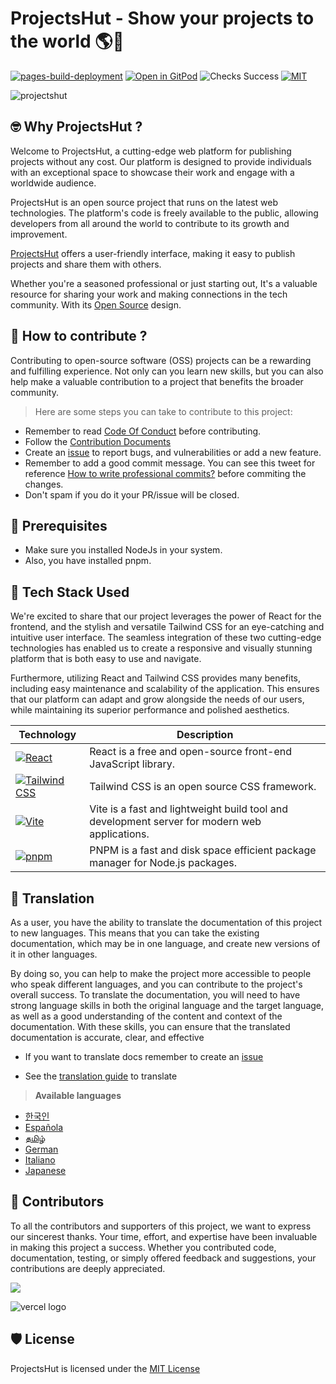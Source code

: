 # **ProjectsHut - Show your projects to the world 🌎🌈**

[![pages-build-deployment](https://github.com/priyankarpal/ProjectsHut/actions/workflows/pages/pages-build-deployment/badge.svg?branch=main)](https://github.com/priyankarpal/ProjectsHut/actions/workflows/pages/pages-build-deployment) [![Open in GitPod](https://img.shields.io/badge/Gitpod-Ready--to--Code-blue?logo=gitpod)](https://gitpod.io/#https://github.com/priyankarpal/ProjectsHut) ![Checks Success](https://badgen.net/github/checks/node-formidable/node-formidable) [![MIT](https://badgen.net/badge/license/MIT/blue)](https://github.com/priyankarpal/ProjectsHut/blob/main/LICENSE)

![projectshut](https://user-images.githubusercontent.com/88102392/234469385-a939ac7c-04b2-4e42-9a39-a86d5fd4672f.png)

## 🤓 Why ProjectsHut ?

Welcome to ProjectsHut, a cutting-edge web platform for publishing projects without any cost. Our platform is designed to provide individuals with an exceptional space to showcase their work and engage with a worldwide audience.

ProjectsHut is an open source project that runs on the latest web technologies. The platform's code is freely available to the public, allowing developers from all around the world to contribute to its growth and improvement.

[ProjectsHut](https://projectshut.vercel.app) offers a user-friendly interface, making it easy to publish projects and share them with others.

Whether you're a seasoned professional or just starting out, It's a valuable resource for sharing your work and making connections in the tech community. With its [Open Source](https://opensource.guide) design.

## 🤔 How to contribute ?

Contributing to open-source software (OSS) projects can be a rewarding and fulfilling experience. Not only can you learn new skills, but you can also help make a valuable contribution to a project that benefits the broader community.

> Here are some steps you can take to contribute to this project:

- Remember to read [Code Of Conduct](https://github.com/priyankarpal/ProjectsHut/blob/main/CODE_OF_CONDUCT.md) before contributing.
- Follow the [Contribution Documents](/contributing.md)
- Create an [issue](https://github.com/priyankarpal/ProjectsHut/issues/new/choose) to report bugs, and vulnerabilities or add a new feature.
- Remember to add a good commit message. You can see this tweet for reference [How to write professional commits?](https://twitter.com/Priyankarpal/status/1638403157863673859) before commiting the changes.
- Don't spam if you do it your PR/issue will be closed.

## 🤏 Prerequisites

- Make sure you installed NodeJs in your system.
- Also, you have installed pnpm.

## 🧰 Tech Stack Used

We're excited to share that our project leverages the power of React for the frontend, and the stylish and versatile Tailwind CSS for an eye-catching and intuitive user interface. The seamless integration of these two cutting-edge technologies has enabled us to create a responsive and visually stunning platform that is both easy to use and navigate.

Furthermore, utilizing React and Tailwind CSS provides many benefits, including easy maintenance and scalability of the application. This ensures that our platform can adapt and grow alongside the needs of our users, while maintaining its superior performance and polished aesthetics.

| Technology                                                                                                                                           | Description                                                                                   |
| ---------------------------------------------------------------------------------------------------------------------------------------------------- | --------------------------------------------------------------------------------------------- |
| [![React](https://img.shields.io/badge/-React-blue?style=flat-square&logo=react&logoColor=white)](https://reactjs.org/)                              | React is a free and open-source front-end JavaScript library.                                 |
| [![Tailwind CSS](https://img.shields.io/badge/-Tailwind%20CSS-38B2AC?style=flat-square&logo=tailwind-css&logoColor=white)](https://tailwindcss.com/) | Tailwind CSS is an open source CSS framework.                                                 |
| [![Vite](https://img.shields.io/static/v1?style=for-the-badge&message=Vite&color=646CFF&logo=Vite&logoColor=FFFFFF&label=)](https://vitejs.dev/)     | Vite is a fast and lightweight build tool and development server for modern web applications. |
| [![pnpm](https://img.shields.io/static/v1?style=for-the-badge&message=pnpm&color=222222&logo=pnpm&logoColor=F69220&label=)](https://pnpm.io/)        | PNPM is a fast and disk space efficient package manager for Node.js packages.                 |

## 📙 Translation

As a user, you have the ability to translate the documentation of this project to new languages. This means that you can take the existing documentation, which may be in one language, and create new versions of it in other languages.

By doing so, you can help to make the project more accessible to people who speak different languages, and you can contribute to the project's overall success. To translate the documentation, you will need to have strong language skills in both the original language and the target language, as well as a good understanding of the content and context of the documentation. With these skills, you can ensure that the translated documentation is accurate, clear, and effective

- If you want to translate docs remember to create an [issue](https://github.com/priyankarpal/ProjectsHut/issues/new?assignees=&labels=Translate&template=translation-.md&title=+Translate)

- See the [translation guide](https://github.com/priyankarpal/ProjectsHut/blob/main/translations/translation_guide.md) to translate

> **Available languages**

- [한국인](https://github.com/priyankarpal/ProjectsHut/tree/main/translations/Korean)
- [Española](https://github.com/priyankarpal/ProjectsHut/tree/main/translations/Spanish)
- [தமிழ்](https://github.com/priyankarpal/ProjectsHut/tree/main/translations/Tamil)
- [German](https://github.com/priyankarpal/ProjectsHut/tree/main/translations/German)
- [Italiano](https://github.com/priyankarpal/ProjectsHut/tree/main/translations/Italian)
- [Japanese](https://github.com/priyankarpal/ProjectsHut/tree/main/translations/Japanese)

## 🤝 Contributors

To all the contributors and supporters of this project, we want to express our sincerest thanks. Your time, effort, and expertise have been invaluable in making this project a success. Whether you contributed code, documentation, testing, or simply offered feedback and suggestions, your contributions are deeply appreciated.

<a href="https://github.com/priyankarpal/ProjectsHut/graphs/contributors">
  <img src="https://contrib.rocks/image?repo=priyankarpal/ProjectsHut" />
</a>

![vercel logo](https://camo.githubusercontent.com/37b009b52b3a9af7886f52e75cd76d1b32fef331ab1dc2108089c0ced0b7635f/68747470733a2f2f7777772e6461746f636d732d6173736574732e636f6d2f33313034392f313631383938333239372d706f77657265642d62792d76657263656c2e737667)

## 🛡️ License

ProjectsHut is licensed under the [MIT License ](https://github.com/priyankarpal/ProjectsHut/blob/main/LICENSE)
